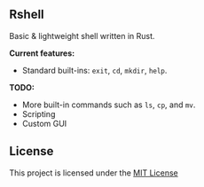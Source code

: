 
## Rshell
Basic & lightweight shell written in Rust.

**Current features:**

* Standard built-ins: `exit`, `cd`, `mkdir`, `help`.

**TODO:**

* More built-in commands such as `ls`, `cp`, and `mv`.
* Scripting
* Custom GUI


## License
This project is licensed under the [MIT License](LICENSE.md)
